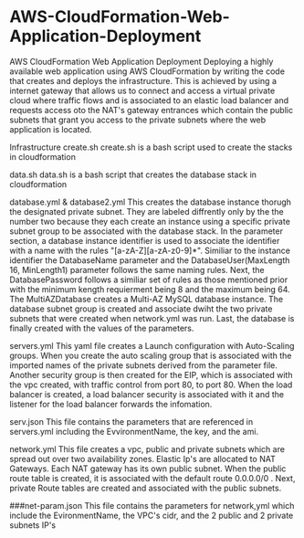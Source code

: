 # AWS-CloudFormation-Web-Application-Deployment
AWS CloudFormation Web Application Deployment
Deploying a highly available web application using AWS CloudFormation by writing the code that creates and deploys the infrastructure. This is achieved by using a internet gateway that allows us to connect and access a virtual private cloud where traffic flows and is associated to an elastic load balancer and requests access oto the NAT's gateway entrances which contain the public subnets that grant you access to the private subnets where the web application is located.

Infrastructure
create.sh
create.sh is a bash script used to create the stacks in cloudformation

data.sh
data.sh is a bash script that creates the database stack in cloudformation

database.yml & database2.yml
This creates the database instance thorugh the designated private subnet. They are labeled diffrently only by the the number two because they each create an instance using a specific private subnet group to be associated with the database stack. In the parameter section, a database instance identifier is used to associate the identifier with a name with the rules "[a-zA-Z][a-zA-z0-9]*". Similiar to the instance identifier the DatabaseName parameter and the DatabaseUser(MaxLength 16, MinLength1) parameter follows the same naming rules. Next, the DatabasePassword follows a similiar set of rules as those mentioned prior with the minimum kength requierment being 8 and the maximum being 64. The MultiAZDatabase creates a Multi-AZ MySQL database instance. The database subnet group is created and associate dwiht the two private subnets that were created when network.yml was run. Last, the database is finally created with the values of the parameters.

servers.yml
This yaml file creates a Launch configuration with Auto-Scaling groups. When you create the auto scaling group that is associated with the imported names of the private subnets derived from the parameter file. Another security group is then created for the EIP, which is associated with the vpc created, with traffic control from port 80, to port 80. When the load balancer is created, a load balancer security is associated with it and the listener for the load balancer forwards the infomation.

serv.json
This file contains the parameters that are referenced in servers.yml including the EvvironmentName, the key, and the ami.

network.yml
This file creates a vpc, public and private subnets which are spread out over two availability zones. Elastic Ip's are allocated to NAT Gateways. Each NAT gateway has its own public subnet. When the public route table is created, it is associated with the default route 0.0.0.0/0 . Next, private Route tables are created and associated with the public subnets.

###net-param.json This file contains the parameters for network,yml which include the EvironmentName, the VPC's cidr, and the 2 public and 2 private subnets IP's
